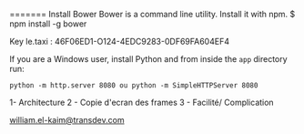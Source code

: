 
=======
Install Bower
Bower is a command line utility. Install it with npm.
$ npm install -g bower

Key le.taxi : 46F06ED1-O124-4EDC9283-0DF69FA604EF4

If you are a Windows user, install Python and from inside the `app` directory run:

```
python -m http.server 8080 ou python -m SimpleHTTPServer 8080
```


1- Architecture
2 - Copie d'ecran des frames
3 - Facilité/ Complication


william.el-kaim@transdev.com
